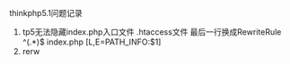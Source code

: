 thinkphp5.1问题记录

1. tp5无法隐藏index.php入口文件
	.htaccess文件 最后一行换成RewriteRule ^(.*)$ index.php [L,E=PATH_INFO:$1] 
2. rerw